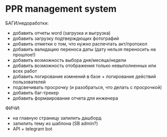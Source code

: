 # PPR management system

БАГИ/недоработки:

- добавить отчеты word (загрузка и выгрузка)
- добавить загрузку подтверждющих фотографий
- добавить отметки о том, что нужно распечтать акт/протокол
- добавить валидацию переноса даты (дату нельзя переносить на прошлое!)
- добавить возможность выбора дня/месяца/недели
- добавить возможность отображения только невыполненных или всех работ
- добавить логирование измнений в базе + логирование действий пользователей
- подсвечивать просрочку (и разобраться, что делать с просрочкой)
- добавить баг-трекер
- добавить формаирование отчета для инженера


ФИЧИ:
- на главную страницу запилить дашборд
- запилить тему из шаблона (SB admin?)
- API + telegram bot